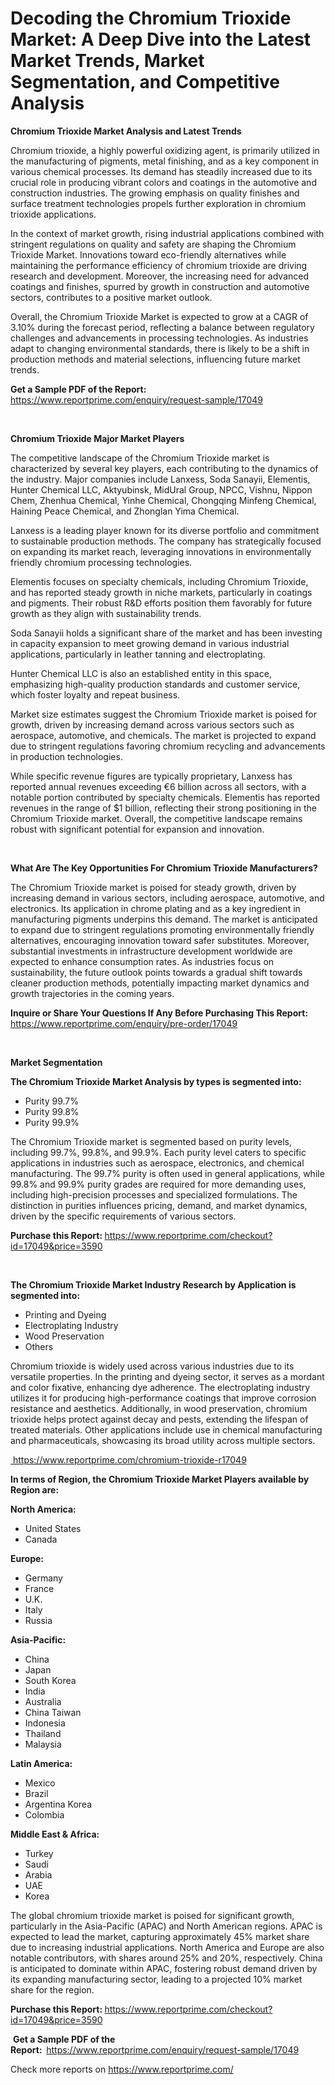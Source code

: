 <p><h1>Decoding the Chromium Trioxide Market: A Deep Dive into the Latest Market Trends, Market Segmentation, and Competitive Analysis</h1></p><p><strong>Chromium Trioxide Market Analysis and Latest Trends</strong></p>
<p><p>Chromium trioxide, a highly powerful oxidizing agent, is primarily utilized in the manufacturing of pigments, metal finishing, and as a key component in various chemical processes. Its demand has steadily increased due to its crucial role in producing vibrant colors and coatings in the automotive and construction industries. The growing emphasis on quality finishes and surface treatment technologies propels further exploration in chromium trioxide applications.</p><p>In the context of market growth, rising industrial applications combined with stringent regulations on quality and safety are shaping the Chromium Trioxide Market. Innovations toward eco-friendly alternatives while maintaining the performance efficiency of chromium trioxide are driving research and development. Moreover, the increasing need for advanced coatings and finishes, spurred by growth in construction and automotive sectors, contributes to a positive market outlook.</p><p>Overall, the Chromium Trioxide Market is expected to grow at a CAGR of 3.10% during the forecast period, reflecting a balance between regulatory challenges and advancements in processing technologies. As industries adapt to changing environmental standards, there is likely to be a shift in production methods and material selections, influencing future market trends.</p></p>
<p><strong>Get a Sample PDF of the Report:&nbsp;</strong> <a href="https://www.reportprime.com/enquiry/request-sample/17049?utm_campaign=3560&utm_medium=2&utm_source=Github&utm_content=ia&utm_term=18032025&utm_id=chromium-trioxide">https://www.reportprime.com/enquiry/request-sample/17049</a></p>
<p>&nbsp;</p>
<p><strong>Chromium Trioxide Major Market Players</strong></p>
<p><p>The competitive landscape of the Chromium Trioxide market is characterized by several key players, each contributing to the dynamics of the industry. Major companies include Lanxess, Soda Sanayii, Elementis, Hunter Chemical LLC, Aktyubinsk, MidUral Group, NPCC, Vishnu, Nippon Chem, Zhenhua Chemical, Yinhe Chemical, Chongqing Minfeng Chemical, Haining Peace Chemical, and Zhonglan Yima Chemical.</p><p>Lanxess is a leading player known for its diverse portfolio and commitment to sustainable production methods. The company has strategically focused on expanding its market reach, leveraging innovations in environmentally friendly chromium processing technologies. </p><p>Elementis focuses on specialty chemicals, including Chromium Trioxide, and has reported steady growth in niche markets, particularly in coatings and pigments. Their robust R&D efforts position them favorably for future growth as they align with sustainability trends.</p><p>Soda Sanayii holds a significant share of the market and has been investing in capacity expansion to meet growing demand in various industrial applications, particularly in leather tanning and electroplating.</p><p>Hunter Chemical LLC is also an established entity in this space, emphasizing high-quality production standards and customer service, which foster loyalty and repeat business.</p><p>Market size estimates suggest the Chromium Trioxide market is poised for growth, driven by increasing demand across various sectors such as aerospace, automotive, and chemicals. The market is projected to expand due to stringent regulations favoring chromium recycling and advancements in production technologies.</p><p>While specific revenue figures are typically proprietary, Lanxess has reported annual revenues exceeding €6 billion across all sectors, with a notable portion contributed by specialty chemicals. Elementis has reported revenues in the range of $1 billion, reflecting their strong positioning in the Chromium Trioxide market. Overall, the competitive landscape remains robust with significant potential for expansion and innovation.</p></p>
<p>&nbsp;</p>
<p><strong>What Are The Key Opportunities For Chromium Trioxide Manufacturers?</strong></p>
<p><p>The Chromium Trioxide market is poised for steady growth, driven by increasing demand in various sectors, including aerospace, automotive, and electronics. Its application in chrome plating and as a key ingredient in manufacturing pigments underpins this demand. The market is anticipated to expand due to stringent regulations promoting environmentally friendly alternatives, encouraging innovation toward safer substitutes. Moreover, substantial investments in infrastructure development worldwide are expected to enhance consumption rates. As industries focus on sustainability, the future outlook points towards a gradual shift towards cleaner production methods, potentially impacting market dynamics and growth trajectories in the coming years.</p></p>
<p><strong>Inquire or Share Your Questions If Any Before Purchasing This Report:</strong> <a href="https://www.reportprime.com/enquiry/pre-order/17049?utm_campaign=3560&utm_medium=2&utm_source=Github&utm_content=ia&utm_term=18032025&utm_id=chromium-trioxide">https://www.reportprime.com/enquiry/pre-order/17049</a></p>
<p>&nbsp;</p>
<p><strong>Market Segmentation</strong></p>
<p><strong>The Chromium Trioxide Market Analysis by types is segmented into:</strong></p>
<p><ul><li>Purity 99.7%</li><li>Purity 99.8%</li><li>Purity 99.9%</li></ul></p>
<p><p>The Chromium Trioxide market is segmented based on purity levels, including 99.7%, 99.8%, and 99.9%. Each purity level caters to specific applications in industries such as aerospace, electronics, and chemical manufacturing. The 99.7% purity is often used in general applications, while 99.8% and 99.9% purity grades are required for more demanding uses, including high-precision processes and specialized formulations. The distinction in purities influences pricing, demand, and market dynamics, driven by the specific requirements of various sectors.</p></p>
<p><strong>Purchase this Report:&nbsp;</strong><a href="https://www.reportprime.com/checkout?id=17049&price=3590&utm_campaign=3560&utm_medium=2&utm_source=Github&utm_content=ia&utm_term=18032025&utm_id=chromium-trioxide">https://www.reportprime.com/checkout?id=17049&price=3590</a></p>
<p>&nbsp;</p>
<p><strong>The Chromium Trioxide Market Industry Research by Application is segmented into:</strong></p>
<p><ul><li>Printing and Dyeing</li><li>Electroplating Industry</li><li>Wood Preservation</li><li>Others</li></ul></p>
<p><p>Chromium trioxide is widely used across various industries due to its versatile properties. In the printing and dyeing sector, it serves as a mordant and color fixative, enhancing dye adherence. The electroplating industry utilizes it for producing high-performance coatings that improve corrosion resistance and aesthetics. Additionally, in wood preservation, chromium trioxide helps protect against decay and pests, extending the lifespan of treated materials. Other applications include use in chemical manufacturing and pharmaceuticals, showcasing its broad utility across multiple sectors.</p></p>
<p><a href="https://www.reportprime.com/chromium-trioxide-r17049?utm_campaign=3560&utm_medium=2&utm_source=Github&utm_content=ia&utm_term=18032025&utm_id=chromium-trioxide">&nbsp;https://www.reportprime.com/chromium-trioxide-r17049</a></p>
<p><strong>In terms of Region, the Chromium Trioxide Market Players available by Region are:</strong></p>
<p>
    <p> <strong> North America: </strong>
        <ul>
            <li>United States</li>
            <li>Canada</li>
        </ul>
        </p> 
    <p> <strong> Europe: </strong>
        <ul>
            <li>Germany</li>
            <li>France</li>
            <li>U.K.</li>
            <li>Italy</li>
            <li>Russia</li>
        </ul>
        </p> 
    <p> <strong> Asia-Pacific: </strong>
        <ul>
            <li>China</li>
            <li>Japan</li>
            <li>South Korea</li>
            <li>India</li>
            <li>Australia</li>
            <li>China Taiwan</li>
            <li>Indonesia</li>
            <li>Thailand</li>
            <li>Malaysia</li>
        </ul>
        </p> 
    <p> <strong> Latin America: </strong>
        <ul>
            <li>Mexico</li>
            <li>Brazil</li>
            <li>Argentina Korea</li>
            <li>Colombia</li>
        </ul>
        </p> 
    <p> <strong> Middle East & Africa: </strong>
        <ul>
            <li>Turkey</li>
            <li>Saudi</li>
            <li>Arabia</li>
            <li>UAE</li>
            <li>Korea</li>
        </ul>
    </p>
    </p>
<p><p>The global chromium trioxide market is poised for significant growth, particularly in the Asia-Pacific (APAC) and North American regions. APAC is expected to lead the market, capturing approximately 45% market share due to increasing industrial applications. North America and Europe are also notable contributors, with shares around 25% and 20%, respectively. China is anticipated to dominate within APAC, fostering robust demand driven by its expanding manufacturing sector, leading to a projected 10% market share for the region.</p></p>
<p><strong>Purchase this Report: </strong><a href="https://www.reportprime.com/checkout?id=17049&price=3590&utm_campaign=3560&utm_medium=2&utm_source=Github&utm_content=ia&utm_term=18032025&utm_id=chromium-trioxide">https://www.reportprime.com/checkout?id=17049&price=3590</a></p>
<p>&nbsp;<strong>Get a Sample PDF of the Report:&nbsp;&nbsp;</strong><a href="https://www.reportprime.com/enquiry/request-sample/17049?utm_campaign=3560&utm_medium=2&utm_source=Github&utm_content=ia&utm_term=18032025&utm_id=chromium-trioxide">https://www.reportprime.com/enquiry/request-sample/17049</a></p>
<p><strong></strong></p>
<p>Check more reports on <a href="https://www.reportprime.com/?utm_campaign=3560&utm_medium=2&utm_source=Github&utm_content=ia&utm_term=18032025&utm_id=chromium-trioxide">https://www.reportprime.com/</a></p>